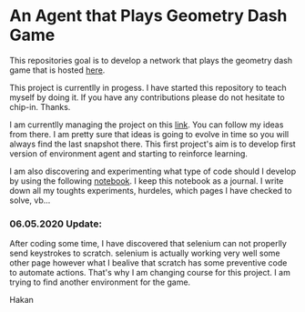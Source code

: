 # An Agent that Plays Geometry Dash Game
This repositories goal is to develop a network that plays the geometry dash game that is hosted [here](https://scratch.mit.edu/projects/105500895/fullscreen/).

This project is currentlly in progess. I have started this repository to teach myself by doing it. If you have any contributions please do not hesitate to chip-in. Thanks.

I am currentlly managing the project on this [link](https://github.com/hakanonal/geodashml/projects/1). You can follow my ideas from there. I am pretty sure that ideas is going to evolve in time so you will always find the last snapshot there. This first project's aim is to develop first version of environment agent and starting to reinforce learning.

I am also discovering and experimenting what type of code should I develop by using the following [notebook](https://github.com/hakanonal/geodashml/blob/master/experiment.ipynb). I keep this notebook as a journal. I write down all my toughts experiments, hurdeles, which pages I have checked to solve, vb...

### 06.05.2020 Update:
After coding some time, I have discovered that selenium can not properlly send keystrokes to scratch. selenium is actually working very well some other page however what I bealive that scratch has some preventive code to automate actions. That's why I am changing course for this project. I am trying to find another environment for the game.

Hakan
